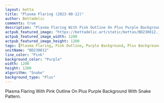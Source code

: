 ```yaml
---
layout: betta
title: "Plasma Flaring (2023-08-12)"
author: Bettadelic
comments: true
description: "Plasma Flaring With Pink Outline On Plus Purple Background With Snake Pattern."
actpub_featured_image: "https://bettadelic.art/static/bettas/BD230812.jpg"
actpub_featured_image_width: 1200
actpub_featured_image_height: 1200
tags: [Plasma Flaring, Pink Outline, Purple Background, Plus Background Pattern, Snake Pattern, August 2023]
unitName: "BD230812"
line_color: "Pink"
background_color: "Purple"
width: 1200
height: 1200
algorithm: "Snake"
background_type: "Plus"
---
```


Plasma Flaring With Pink Outline On Plus Purple Background With Snake Pattern.
